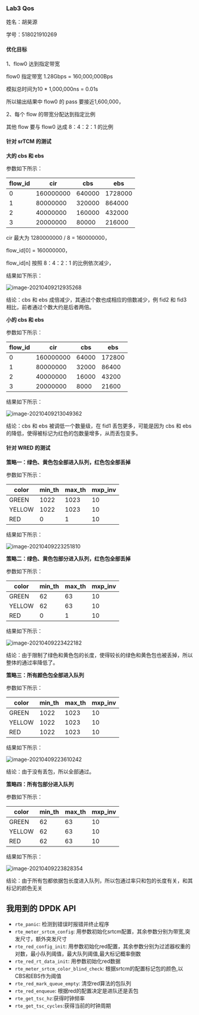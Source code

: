 ### Lab3 Qos

姓名：胡昊源  

学号：518021910269

#### 优化目标

1、flow0 达到指定带宽

flow0 指定带宽 1.28Gbps = 160,000,000Bps

模拟总时间为10 * 1,000,000ns = 0.01s

所以输出结果中 flow0 的 pass 要接近1,600,000，

2、每个 flow 的带宽分配达到指定比例

其他 flow 要与 flow0 达成 8：4：2：1 的比例



#### 针对 srTCM 的测试

**大的 cbs 和 ebs**

参数如下所示：

| flow_id | cir       | cbs    | ebs     |
| ------- | --------- | ------ | ------- |
| 0       | 160000000 | 640000 | 1728000 |
| 1       | 80000000  | 320000 | 864000  |
| 2       | 40000000  | 160000 | 432000  |
| 3       | 20000000  | 80000  | 216000  |

cir 最大为 1280000000 / 8 = 160000000，

flow_id[0] = 160000000，

flow_id[n] 按照 8：4：2：1 的比例依次减少，

结果如下所示：

![image-20210409212935268](C:\Users\荣耀\Desktop\云计算系统设计与开发\Computer-Network-Lab\Lab3\518021910269.assets\image-20210409212935268.png)

结论：cbs 和 ebs 成倍减少，其通过个数也成相应的倍数减少，例 fid2 和 fid3 相比，前者通过个数大约是后者两倍。



**小的 cbs 和 ebs**

参数如下所示：

| flow_id | cir       | cbs   | ebs    |
| ------- | --------- | ----- | ------ |
| 0       | 160000000 | 64000 | 172800 |
| 1       | 80000000  | 32000 | 86400  |
| 2       | 40000000  | 16000 | 43200  |
| 3       | 20000000  | 8000  | 21600  |

结果如下所示：

![image-20210409213049362](C:\Users\荣耀\Desktop\云计算系统设计与开发\Computer-Network-Lab\Lab3\518021910269.assets\image-20210409213049362.png)

结论：cbs 和 ebs 被调低一个数量级，在 fid1 丢包更多，可能是因为 cbs 和 ebs 的降低，使得被标记为红色的包数量增多，从而丢包变多。



#### 针对 WRED 的测试

**策略一：绿色、黄色包全部进入队列，红色包全部丢掉**

参数如下所示：

| color  | min_th | max_th | mxp_inv |
| ------ | ------ | ------ | ------- |
| GREEN  | 1022   | 1023   | 10      |
| YELLOW | 1022   | 1023   | 10      |
| RED    | 0      | 1      | 10      |

结果如下所示：

![image-20210409223251810](C:\Users\荣耀\Desktop\云计算系统设计与开发\Computer-Network-Lab\Lab3\518021910269.assets\image-20210409223251810.png)



**策略二：绿色、黄色包部分进入队列，红色包全部丢掉**

参数如下所示：

| color  | min_th | max_th | mxp_inv |
| ------ | ------ | ------ | ------- |
| GREEN  | 62     | 63     | 10      |
| YELLOW | 62     | 63     | 10      |
| RED    | 0      | 1      | 10      |

结果如下所示：

![image-20210409223422182](C:\Users\荣耀\Desktop\云计算系统设计与开发\Computer-Network-Lab\Lab3\518021910269.assets\image-20210409223422182.png)

结论：由于限制了绿色和黄色包的长度，使得较长的绿色和黄色包也被丢掉，所以整体的通过率降低了。



**策略三：所有颜色包全部进入队列**

参数如下所示：

| color  | min_th | max_th | mxp_inv |
| ------ | ------ | ------ | ------- |
| GREEN  | 1022   | 1023   | 10      |
| YELLOW | 1022   | 1023   | 10      |
| RED    | 1022   | 1023   | 10      |

结果如下所示：

![image-20210409223610242](C:\Users\荣耀\Desktop\云计算系统设计与开发\Computer-Network-Lab\Lab3\518021910269.assets\image-20210409223610242.png)

结论：由于没有丢包，所以全部通过。



**策略四：所有包部分进入队列**

参数如下所示：

| color  | min_th | max_th | mxp_inv |
| ------ | ------ | ------ | ------- |
| GREEN  | 62     | 63     | 10      |
| YELLOW | 62     | 63     | 10      |
| RED    | 62     | 63     | 10      |

结果如下所示：

![image-20210409223828354](C:\Users\荣耀\Desktop\云计算系统设计与开发\Computer-Network-Lab\Lab3\518021910269.assets\image-20210409223828354.png)

结论：由于所有包都依据包长度进入队列，所以包通过率只和包的长度有关，和其标记的颜色无关



## 我用到的 DPDK API

- `rte_panic`: 检测到错误时报错并终止程序
- `rte_meter_srtcm_config`: 用参数初始化srtcm配置，其余参数分别为带宽,突发尺寸，额外突发尺寸
- `rte_red_config_init`: 用参数初始化red配置，其余参数分别为过滤器权重的对数，最小队列阈值，最大队列阈值,最大标记概率倒数
- `rte_red_rt_data_init`: 用参数初始化red数据
- `rte_meter_srtcm_color_blind_check`: 根据srtcm的配置标记包的颜色,以CBS和EBS作为阈值
- `rte_red_mark_queue_empty`: 清空red算法的包队列
- `rte_red_enqueue`: 根据red的配置决定是进队还是丢包
- `rte_get_tsc_hz`:获得时钟频率
- `rte_get_tsc_cycles`:获得当前的时钟周期